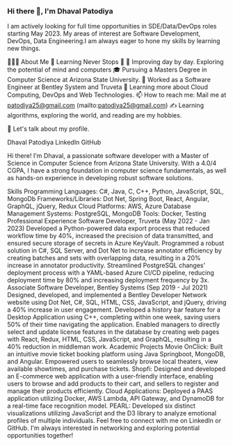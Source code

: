 ### Hi there 👋, I'm Dhaval Patodiya
I am actively looking for full time opportunities in SDE/Data/DevOps roles starting May 2023.
My areas of interest are Software Development, DevOps, Data Engineering.I am always eager to hone my skills by learning new things.

👨🏻‍💻  About Me
🌱 Learning Never Stops 🚀
🤔   Improving day by day. Exploring the potential of mind and computers
🎓   Pursuing a Masters Degree in Computer Science at Arizona State University.
💼   Worked as a Software Engineer at Bentley System and Truveta
🌱   Learning more about Cloud Computing, DevOps and Web Technologies.
📫   How to reach me: Mail me at patodiya25@gmail.com (mailto:patodiya25@gmail.com)
✍️   Learning algorithms, exploring the world, and reading are my hobbies.
<!-- 👨‍💻 Check out my personal portfolio : Portfolio -->

🧠 Let's talk about my profile.

Dhaval Patodiya
LinkedIn
GitHub

Hi there! I'm Dhaval, a passionate software developer with a Master of Science in Computer Science from Arizona State University. With a 4.0/4 CGPA, I have a strong foundation in computer science fundamentals, as well as hands-on experience in developing robust software solutions.

Skills
Programming Languages: C#, Java, C, C++, Python, JavaScript, SQL, MongoDb
Frameworks/Libraries: Dot Net, Spring Boot, React, Angular, GraphQL, jQuery, Redux
Cloud Platforms: AWS, Azure
Database Management Systems: PostgreSQL, MongoDB
Tools: Docker, Testing
Professional Experience
Software Developer, Truveta (May 2022 - Jan 2023)
Developed a Python-powered data export process that reduced workflow time by 40%, increased the precision of data transmitted, and ensured secure storage of secrets in Azure KeyVault.
Programmed a robust solution in C#, SQL Server, and Dot Net to increase annotator efficiency by creating batches and sets with overlapping data, resulting in a 20% increase in annotator productivity.
Streamlined PostgreSQL changes' deployment process with a YAML-based Azure CI/CD pipeline, reducing deployment time by 80% and increasing deployment frequency by 3x.
Associate Software Developer, Bentley Systems (Sep 2019 - Jul 2021)
Designed, developed, and implemented a Bentley Developer Network website using Dot Net, C#, SQL, HTML, CSS, JavaScript, and jQuery, driving a 40% increase in user engagement.
Developed a history bar feature for a Desktop Application using C++, completing within one week, saving users 50% of their time navigating the application.
Enabled managers to directly select and update license features in the database by creating web pages with React, Redux, HTML, CSS, JavaScript, and GraphQL, resulting in a 40% reduction in middleman work.
Academic Projects
Movie OnClick: Built an intuitive movie ticket booking platform using Java Springboot, MongoDB, and Angular. Empowered users to seamlessly browse local theaters, view available showtimes, and purchase tickets.
Shopfi: Designed and developed an E-commerce web application with a user-friendly interface, enabling users to browse and add products to their cart, and sellers to register and manage their products efficiently.
Cloud Applications: Deployed a PAAS application utilizing Docker, AWS Lambda, API Gateway, and DynamoDB for a real-time face recognition model.
PEARL: Developed six distinct visualizations utilizing JavaScript and the D3 library to analyze emotional profiles of multiple individuals.
Feel free to connect with me on LinkedIn or GitHub. I'm always interested in networking and exploring potential opportunities together!
